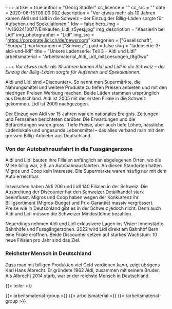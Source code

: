 +++
artikel = true
author = "Georg Stadler"
cc_licence = ""
cc_src = ""
date = 2020-06-15T09:00:00Z
description = "Vor etwas mehr als 10 Jahren kamen Aldi und Lidl in die Schweiz – der Einzug der Billig-Läden sorgte für Aufsehen und Spekulationen."
fdw = false
hero_img = "/v1602410077/Einkaufen_Lidl_z5yesj.jpg"
img_description = "Kassierin bei Lidl"
img_photographer = "Lidl"
img_src = "https://corporate.lidl.ch/de/newsroom"
kategorien = ["Gesellschaft", "Europa"]
markierungen = ["Schweiz"]
paid = false
slug = "ladenserie-3-aldi-und-lidl"
title = "Unsere Ladenserie: Teil 3 – Aldi und Lidl"
arbeitsmaterial = "Arbeitsmaterial_Aldi_Lidl_mitLoesungen_t8g0wu"

+++
_Vor etwas mehr als 10 Jahren kamen Aldi und Lidl in die Schweiz – der Einzug der Billig-Läden sorgte für Aufsehen und Spekulationen._

Aldi und Lidl sind «Discounter». So nennt man Supermärkte, die Nahrungsmittel und weitere Produkte zu tiefen Preisen anbieten und mit den niedrigen Preisen Werbung machen. Beide Läden stammen ursprünglich aus Deutschland. Aldi ist 2005 mit der ersten Filiale in die Schweiz gekommen. Lidl ist 2009 nachgezogen.

Der Einzug von Aldi vor 15 Jahren war ein nationales Ereignis. Zeitungen und Fernsehen berichteten darüber. Die Erwartungen und die Befürchtungen waren gross: Tiefe Preise, aber auch tiefe Löhne, hässliche Ladenlokale und ungesunde Lebensmittel – das alles verband man mit dem grossen Billig-Anbieter aus Deutschland.​

### **Von der Autobahnausfahrt in die Fussgängerzone**

Aldi und Lidl bauten ihre Filialen anfänglich an abgelegenen Orten, wo die Miete billig war, z.B. an Autobahnausfahrten. An diesen Standorten hatten Migros und Coop kein Interesse. Die Supermärkte waren häufig nur mit dem Auto erreichbar.

Inzwischen haben Aldi 206 und Lidl 140 Filialen in der Schweiz. Die Ausbreitung der Discounter hat den Schweizer Detailhandel stark beeinflusst. Migros und Coop haben wegen der Konkurrenz ihr Billigsortiment (Migros-Budget und Prix-Garantie) massiv vergrössert. Preise wie in Deutschland gibt es in der Schweiz jedoch nicht. Denn auch Aldi und Lidl müssen die Schweizer Mindestlöhne bezahlen.

Neuerdings nehmen Aldi und Lidl exklusivere Lagen ins Visier: Innenstädte, Bahnhöfe und Fussgängerzonen. 2022 wird Lidl direkt am Bahnhof Bern eine Filiale eröffnen. Beide Discounter setzen auf starkes Wachstum: 10 neue Filialen pro Jahr sind das Ziel.

### **Reichster Mensch in Deutschland**

Dass man mit billigen Produkten viel Geld verdienen kann, zeigt übrigens Karl Hans Albrecht. Er gründete 1962 Aldi, zusammen mit seinem Bruder. Als Albrecht 2014 starb, war er der reichste Mensch in Deutschland.

{{< teiler >}}

{{< arbeitsmaterial-group >}}
{{< arbeitsmaterial >}}
{{< /arbeitsmaterial-group >}}
